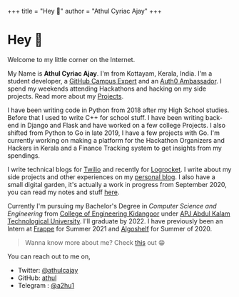 +++
title = "Hey 👋"
author = "Athul Cyriac Ajay"
+++

# Hey 👋

Welcome to my little corner on the Internet.

My Name is **Athul Cyriac Ajay**. I'm from Kottayam, Kerala, India. I'm a student developer, a [GitHub Campus Expert](https://githubcampus.expert/athul) and an [Auth0 Ambassador](https://auth0.com/ambassador-program). I spend my weekends attending Hackathons and hacking on my side projects. Read more about my [Projects](/projects).


I have been writing code in Python from 2018 after my High School studies. Before that I used to write C++ for school stuff. I have been writing back-end in Django and Flask and have worked on a few college Projects. I also shifted from Python to Go in late 2019, I have a few projects with Go. I'm currently working on making a platform for the Hackathon Organizers and Hackers in Kerala and a Finance Tracking system to get insights from my spendings.

I write technical blogs for [Twilio](https://www.twilio.com/blog/author/aajay) and recently for [Logrocket](https://blog.logrocket.com/author/athulcyriac/). I write about my side projects and other experiences on my [personal blog](/blog). I also have a small digital garden, it's actually a work in progress from September 2020, you can read my notes and stuff [here](https://athul.github.io/notes).

Currently I'm pursuing my Bachelor's Degree in _Computer Science and Engineering_ from [College of Engineering Kidangoor](https://ce-kgr.org) under [APJ Abdul Kalam Technological University](https://ktu.edu.in). I'll graduate by 2022. I have previously been an Intern at [Frappe](https://frappe.io) for Summer 2021 and [Algoshelf](https://angel.co/company/algoshelf) for Summer of 2020.

> Wanna know more about me? Check [this](/chavar) out :grin:

You can reach out to me on,

- Twitter: [@athulcajay](https://twitter.com/athul)
- GitHub: [athul](https://github.com/athul)
- Telegram : [@a2hu1](https://t.me/a2hu1)
